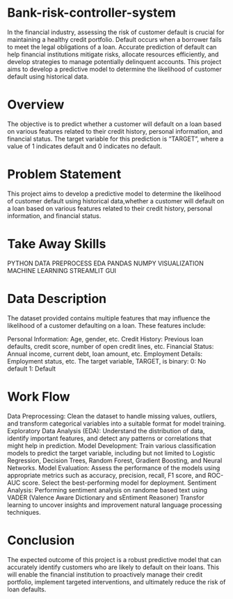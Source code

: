 # Bank-risk-controller-system
In the financial industry, assessing the risk of customer default is crucial for maintaining a healthy credit portfolio. Default occurs when a borrower fails to meet the legal obligations of a loan. Accurate prediction of default can help financial institutions mitigate risks, allocate resources efficiently, and develop strategies to manage potentially delinquent accounts. This project aims to develop a predictive model to determine the likelihood of customer default using historical data.

# Overview
The objective is to predict whether a customer will default on a loan based on various features related to their credit history, personal information, and financial status. The target variable for this prediction is “TARGET”, where a value of 1 indicates default and 0 indicates no default.

# Problem Statement
This project aims to develop a predictive model to determine the likelihood of customer default using historical data,whether a customer will default on a loan based on various features related to their credit history, personal information, and financial status.

# Take Away Skills
PYTHON
DATA PREPROCESS
EDA
PANDAS
NUMPY
VISUALIZATION
MACHINE LEARNING
STREAMLIT GUI
# Data Description
The dataset provided contains multiple features that may influence the likelihood of a customer defaulting on a loan. These features include:

Personal Information: Age, gender, etc. Credit History: Previous loan defaults, credit score, number of open credit lines, etc. Financial Status: Annual income, current debt, loan amount, etc. Employment Details: Employment status, etc. The target variable, TARGET, is binary: 0: No default 1: Default

# Work Flow
Data Preprocessing: Clean the dataset to handle missing values, outliers, and transform categorical variables into a suitable format for model training.
Exploratory Data Analysis (EDA): Understand the distribution of data, identify important features, and detect any patterns or correlations that might help in prediction.
Model Development: Train various classification models to predict the target variable, including but not limited to Logistic Regression, Decision Trees, Random Forest, Gradient Boosting, and Neural Networks.
Model Evaluation: Assess the performance of the models using appropriate metrics such as accuracy, precision, recall, F1 score, and ROC-AUC score. Select the best-performing model for deployment.
Sentiment Analysis: Performing sentiment analysis on randome based text using VADER (Valence Aware Dictionary and sEntiment Reasoner) Transfor learning to uncover insights and improvement natural language processing techniques.
# Conclusion
The expected outcome of this project is a robust predictive model that can accurately identify customers who are likely to default on their loans. This will enable the financial institution to proactively manage their credit portfolio, implement targeted interventions, and ultimately reduce the risk of loan defaults.
